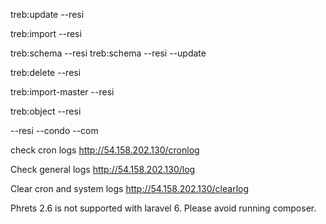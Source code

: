 treb:update --resi

treb:import --resi

treb:schema --resi
treb:schema --resi --update

treb:delete --resi

treb:import-master --resi

treb:object --resi

--resi --condo --com

check cron logs
http://54.158.202.130/cronlog

Check general logs
http://54.158.202.130/log

Clear cron and system logs
http://54.158.202.130/clearlog

Phrets 2.6 is not supported with laravel 6. Please avoid running composer.
